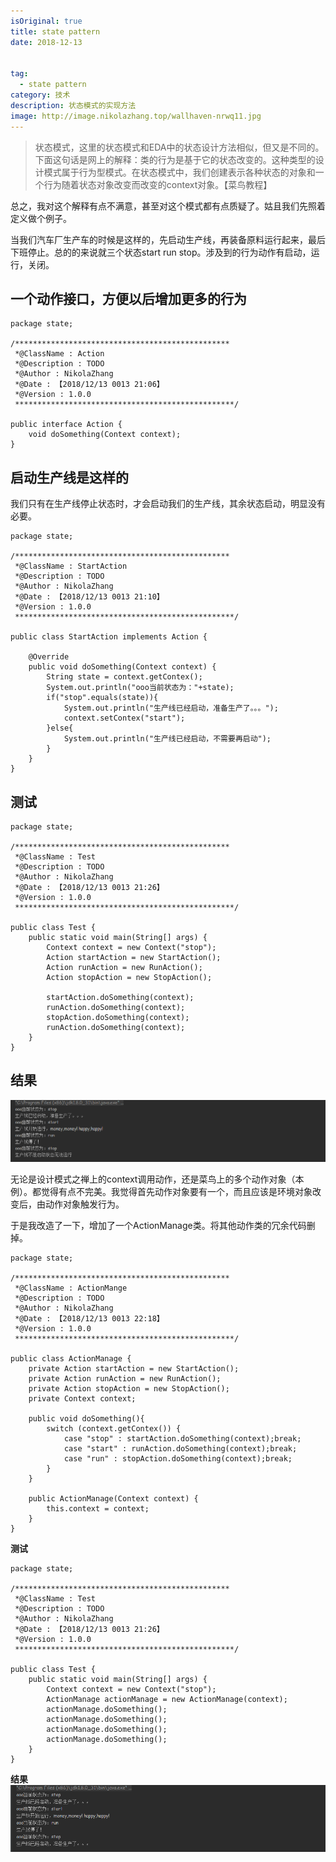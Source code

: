 ```yaml
---
isOriginal: true
title: state pattern
date: 2018-12-13


tag:
  - state pattern
category: 技术
description: 状态模式的实现方法
image: http://image.nikolazhang.top/wallhaven-nrwq11.jpg
---
```


> 状态模式，这里的状态模式和EDA中的状态设计方法相似，但又是不同的。下面这句话是网上的解释：类的行为是基于它的状态改变的。这种类型的设计模式属于行为型模式。在状态模式中，我们创建表示各种状态的对象和一个行为随着状态对象改变而改变的context对象。【菜鸟教程】

<!--more-->
总之，我对这个解释有点不满意，甚至对这个模式都有点质疑了。姑且我们先照着定义做个例子。

当我们汽车厂生产车的时候是这样的，先启动生产线，再装备原料运行起来，最后下班停止。总的的来说就三个状态start run stop。涉及到的行为动作有启动，运行，关闭。
## 一个动作接口，方便以后增加更多的行为
```
package state;

/************************************************
 *@ClassName : Action
 *@Description : TODO
 *@Author : NikolaZhang
 *@Date : 【2018/12/13 0013 21:06】
 *@Version : 1.0.0
 *************************************************/

public interface Action {
    void doSomething(Context context);
}

```
## 启动生产线是这样的
我们只有在生产线停止状态时，才会启动我们的生产线，其余状态启动，明显没有必要。
```
package state;

/************************************************
 *@ClassName : StartAction
 *@Description : TODO
 *@Author : NikolaZhang
 *@Date : 【2018/12/13 0013 21:10】
 *@Version : 1.0.0
 *************************************************/

public class StartAction implements Action {

    @Override
    public void doSomething(Context context) {
        String state = context.getContex();
        System.out.println("ooo当前状态为："+state);
        if("stop".equals(state)){
            System.out.println("生产线已经启动，准备生产了。。。");
            context.setContex("start");
        }else{
            System.out.println("生产线已经启动，不需要再启动");
        }
    }
}
```

## 测试
```
package state;

/************************************************
 *@ClassName : Test
 *@Description : TODO
 *@Author : NikolaZhang
 *@Date : 【2018/12/13 0013 21:26】
 *@Version : 1.0.0
 *************************************************/

public class Test {
    public static void main(String[] args) {
        Context context = new Context("stop");
        Action startAction = new StartAction();
        Action runAction = new RunAction();
        Action stopAction = new StopAction();

        startAction.doSomething(context);
        runAction.doSomething(context);
        stopAction.doSomething(context);
        runAction.doSomething(context);
    }
}
```

## 结果
![结果](/images/article/181213/state.png)

无论是设计模式之禅上的context调用动作，还是菜鸟上的多个动作对象（本例）。都觉得有点不完美。我觉得首先动作对象要有一个，而且应该是环境对象改变后，由动作对象触发行为。

于是我改造了一下，增加了一个ActionManage类。将其他动作类的冗余代码删掉。
```
package state;

/************************************************
 *@ClassName : ActionMange
 *@Description : TODO
 *@Author : NikolaZhang
 *@Date : 【2018/12/13 0013 22:18】
 *@Version : 1.0.0
 *************************************************/

public class ActionManage {
    private Action startAction = new StartAction();
    private Action runAction = new RunAction();
    private Action stopAction = new StopAction();
    private Context context;

    public void doSomething(){
        switch (context.getContex()) {
            case "stop" : startAction.doSomething(context);break;
            case "start" : runAction.doSomething(context);break;
            case "run" : stopAction.doSomething(context);break;
        }
    }

    public ActionManage(Context context) {
        this.context = context;
    }
}
```

**测试**
```
package state;

/************************************************
 *@ClassName : Test
 *@Description : TODO
 *@Author : NikolaZhang
 *@Date : 【2018/12/13 0013 21:26】
 *@Version : 1.0.0
 *************************************************/

public class Test {
    public static void main(String[] args) {
        Context context = new Context("stop");
        ActionManage actionManage = new ActionManage(context);
        actionManage.doSomething();
        actionManage.doSomething();
        actionManage.doSomething();
        actionManage.doSomething();
    }
}
```

**结果**
![结果](/images/article/181213/state1.png)
